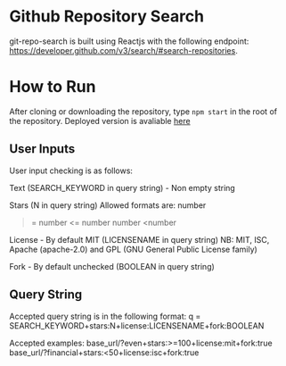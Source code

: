 # Github Repository Search

git-repo-search is built using Reactjs with the following endpoint: https://developer.github.com/v3/search/#search-repositories.

# How to Run
After cloning or downloading the repository,  type  `npm start` in the root of the repository.
Deployed version is avaliable [here](https://master.ddk5dc1u1akz7.amplifyapp.com/)

## User Inputs
User input checking is as follows:

Text (SEARCH_KEYWORD in query string) - Non empty string

Stars (N  in query string)
Allowed formats are:
number
>= number
<= number
>number
<number

License - By default MIT (LICENSENAME in query string)
NB: MIT, ISC, Apache (apache-2.0) and GPL (GNU General Public License family)

Fork - By default unchecked (BOOLEAN in query string)


## Query String
Accepted query string is in the following format: 
q = SEARCH_KEYWORD+stars:N+license:LICENSENAME+fork:BOOLEAN

Accepted examples: base_url/?even+stars:>=100+license:mit+fork:true
                                    base_url/?financial+stars:<50+license:isc+fork:true

